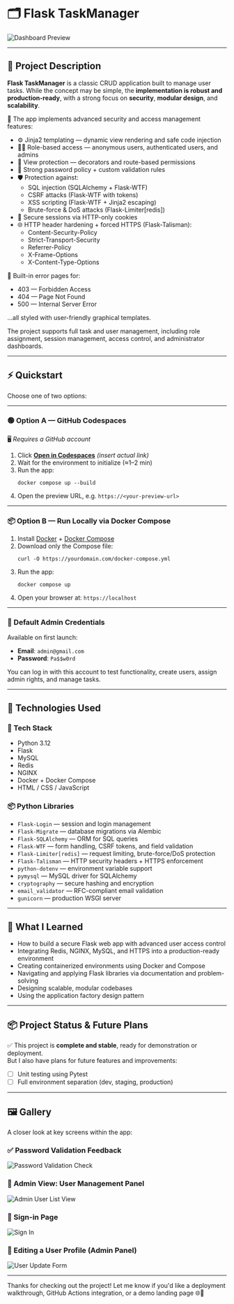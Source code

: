 # 🗂️ Flask TaskManager

![Dashboard Preview](docs/screenshots/dashboard.png)

---

## 📌 Project Description

**Flask TaskManager** is a classic CRUD application built to manage user tasks. While the concept may be simple, the **implementation is robust and production-ready**, with a strong focus on **security**, **modular design**, and **scalability**.

🔐 The app implements advanced security and access management features:

- ⚙️ Jinja2 templating — dynamic view rendering and safe code injection
- 🧑‍⚖️ Role-based access — anonymous users, authenticated users, and admins
- 🔐 View protection — decorators and route-based permissions
- 🔑 Strong password policy + custom validation rules
- 🛡️ Protection against:
  - SQL injection (SQLAlchemy + Flask-WTF)
  - CSRF attacks (Flask-WTF with tokens)
  - XSS scripting (Flask-WTF + Jinja2 escaping)
  - Brute-force & DoS attacks (Flask-Limiter[redis])
- 💾 Secure sessions via HTTP-only cookies
- 🌐 HTTP header hardening + forced HTTPS (Flask-Talisman):
  - Content-Security-Policy
  - Strict-Transport-Security
  - Referrer-Policy
  - X-Frame-Options
  - X-Content-Type-Options

🧯 Built-in error pages for:
- 403 — Forbidden Access  
- 404 — Page Not Found  
- 500 — Internal Server Error  

...all styled with user-friendly graphical templates.

The project supports full task and user management, including role assignment, session management, access control, and administrator dashboards.

---

## ⚡️ Quickstart

Choose one of two options:

---

### 🟢 Option A — GitHub Codespaces

🖥️ *Requires a GitHub account*

1. Click **[Open in Codespaces](#)** *(insert actual link)*
2. Wait for the environment to initialize (≈1–2 min)
3. Run the app:
   ```
   docker compose up --build
   ```
4. Open the preview URL, e.g. `https://<your-preview-url>`

---

### 📦 Option B — Run Locally via Docker Compose

1. Install [Docker](https://docs.docker.com/get-docker/) + [Docker Compose](https://docs.docker.com/compose/)
2. Download only the Compose file:
   ```
   curl -O https://yourdomain.com/docker-compose.yml
   ```
3. Run the app:
   ```
   docker compose up
   ```
4. Open your browser at: `https://localhost`

---

### 🔑 Default Admin Credentials

Available on first launch:

- **Email**: `admin@gmail.com`  
- **Password**: `Pa$$w0rd`

You can log in with this account to test functionality, create users, assign admin rights, and manage tasks.

---

## 🧰 Technologies Used

### 🧱 Tech Stack

- Python 3.12
- Flask
- MySQL
- Redis
- NGINX
- Docker + Docker Compose
- HTML / CSS / JavaScript

### 📦 Python Libraries

- `Flask-Login` — session and login management
- `Flask-Migrate` — database migrations via Alembic
- `Flask-SQLAlchemy` — ORM for SQL queries
- `Flask-WTF` — form handling, CSRF tokens, and field validation
- `Flask-Limiter[redis]` — request limiting, brute-force/DoS protection
- `Flask-Talisman` — HTTP security headers + HTTPS enforcement
- `python-dotenv` — environment variable support
- `pymysql` — MySQL driver for SQLAlchemy
- `cryptography` — secure hashing and encryption
- `email_validator` — RFC-compliant email validation
- `gunicorn` — production WSGI server

---

## 🧠 What I Learned

- How to build a secure Flask web app with advanced user access control
- Integrating Redis, NGINX, MySQL, and HTTPS into a production-ready environment
- Creating containerized environments using Docker and Compose
- Navigating and applying Flask libraries via documentation and problem-solving
- Designing scalable, modular codebases
- Using the application factory design pattern

---

## 📦 Project Status & Future Plans

✅ This project is **complete and stable**, ready for demonstration or deployment.  
But I also have plans for future features and improvements:

- [ ] Unit testing using Pytest
- [ ] Full environment separation (dev, staging, production)

---

## 🖼️ Gallery

A closer look at key screens within the app:

### ✅ Password Validation Feedback

![Password Validation Check](docs/screenshots/password-ckeck.png)

### 👥 Admin View: User Management Panel

![Admin User List View](docs/screenshots/users.png)

### 🔐 Sign-in Page

![Sign In](docs/screenshots/sign-in-page.png)

### 📝 Editing a User Profile (Admin Panel)

![User Update Form](docs/screenshots/edit-user.png)

---

Thanks for checking out the project! Let me know if you'd like a deployment walkthrough, GitHub Actions integration, or a demo landing page 🌐🚀
